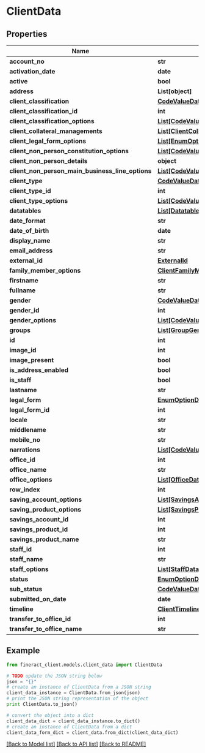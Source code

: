 # ClientData


## Properties

Name | Type | Description | Notes
------------ | ------------- | ------------- | -------------
**account_no** | **str** |  | [optional] 
**activation_date** | **date** |  | [optional] 
**active** | **bool** |  | [optional] 
**address** | **List[object]** |  | [optional] 
**client_classification** | [**CodeValueData**](CodeValueData.md) |  | [optional] 
**client_classification_id** | **int** |  | [optional] 
**client_classification_options** | [**List[CodeValueData]**](CodeValueData.md) |  | [optional] 
**client_collateral_managements** | [**List[ClientCollateralManagementData]**](ClientCollateralManagementData.md) |  | [optional] 
**client_legal_form_options** | [**List[EnumOptionData]**](EnumOptionData.md) |  | [optional] 
**client_non_person_constitution_options** | [**List[CodeValueData]**](CodeValueData.md) |  | [optional] 
**client_non_person_details** | **object** |  | [optional] 
**client_non_person_main_business_line_options** | [**List[CodeValueData]**](CodeValueData.md) |  | [optional] 
**client_type** | [**CodeValueData**](CodeValueData.md) |  | [optional] 
**client_type_id** | **int** |  | [optional] 
**client_type_options** | [**List[CodeValueData]**](CodeValueData.md) |  | [optional] 
**datatables** | [**List[DatatableData]**](DatatableData.md) |  | [optional] 
**date_format** | **str** |  | [optional] 
**date_of_birth** | **date** |  | [optional] 
**display_name** | **str** |  | [optional] 
**email_address** | **str** |  | [optional] 
**external_id** | [**ExternalId**](ExternalId.md) |  | [optional] 
**family_member_options** | [**ClientFamilyMembersData**](ClientFamilyMembersData.md) |  | [optional] 
**firstname** | **str** |  | [optional] 
**fullname** | **str** |  | [optional] 
**gender** | [**CodeValueData**](CodeValueData.md) |  | [optional] 
**gender_id** | **int** |  | [optional] 
**gender_options** | [**List[CodeValueData]**](CodeValueData.md) |  | [optional] 
**groups** | [**List[GroupGeneralData]**](GroupGeneralData.md) |  | [optional] 
**id** | **int** |  | [optional] 
**image_id** | **int** |  | [optional] 
**image_present** | **bool** |  | [optional] 
**is_address_enabled** | **bool** |  | [optional] 
**is_staff** | **bool** |  | [optional] 
**lastname** | **str** |  | [optional] 
**legal_form** | [**EnumOptionData**](EnumOptionData.md) |  | [optional] 
**legal_form_id** | **int** |  | [optional] 
**locale** | **str** |  | [optional] 
**middlename** | **str** |  | [optional] 
**mobile_no** | **str** |  | [optional] 
**narrations** | [**List[CodeValueData]**](CodeValueData.md) |  | [optional] 
**office_id** | **int** |  | [optional] 
**office_name** | **str** |  | [optional] 
**office_options** | [**List[OfficeData]**](OfficeData.md) |  | [optional] 
**row_index** | **int** |  | [optional] 
**saving_account_options** | [**List[SavingsAccountData]**](SavingsAccountData.md) |  | [optional] 
**saving_product_options** | [**List[SavingsProductData]**](SavingsProductData.md) |  | [optional] 
**savings_account_id** | **int** |  | [optional] 
**savings_product_id** | **int** |  | [optional] 
**savings_product_name** | **str** |  | [optional] 
**staff_id** | **int** |  | [optional] 
**staff_name** | **str** |  | [optional] 
**staff_options** | [**List[StaffData]**](StaffData.md) |  | [optional] 
**status** | [**EnumOptionData**](EnumOptionData.md) |  | [optional] 
**sub_status** | [**CodeValueData**](CodeValueData.md) |  | [optional] 
**submitted_on_date** | **date** |  | [optional] 
**timeline** | [**ClientTimelineData**](ClientTimelineData.md) |  | [optional] 
**transfer_to_office_id** | **int** |  | [optional] 
**transfer_to_office_name** | **str** |  | [optional] 

## Example

```python
from fineract_client.models.client_data import ClientData

# TODO update the JSON string below
json = "{}"
# create an instance of ClientData from a JSON string
client_data_instance = ClientData.from_json(json)
# print the JSON string representation of the object
print ClientData.to_json()

# convert the object into a dict
client_data_dict = client_data_instance.to_dict()
# create an instance of ClientData from a dict
client_data_form_dict = client_data.from_dict(client_data_dict)
```
[[Back to Model list]](../README.md#documentation-for-models) [[Back to API list]](../README.md#documentation-for-api-endpoints) [[Back to README]](../README.md)


